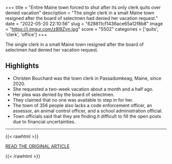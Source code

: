 +++
title = "Entire Maine town forced to shut after its only clerk quits over denied vacation"
description = "The single clerk in a small Maine town resigned after the board of selectmen had denied her vacation request."
date = "2022-05-20 22:10:56"
slug = "628811cf1436ace65a12f8b8"
image = "https://i.imgur.com/z8l9Zyn.jpg"
score = "5502"
categories = ['quits', 'clerk', 'office']
+++

The single clerk in a small Maine town resigned after the board of selectmen had denied her vacation request.

## Highlights

- Christen Bouchard was the town clerk in Passadumkeag, Maine, since 2020.
- She requested a two-week vacation about a month and a half ago.
- Her plea was denied by the board of selectmen.
- They claimed that no one was available to step in for her.
- The town of 356 people also lacks a code enforcement officer, an assessor, an animal control officer, and a school administration official.
- Town officials said that they are finding it difficult to fill the open posts due to financial uncertainties.

---

{{< rawhtml >}}
  <p class="article-category">
    <a target="_blank" href="https://www.breezyscroll.com/world/entire-maine-town-forced-to-shut-after-its-only-clerk-quits-over-denied-vacation/">READ THE ORIGINAL ARTICLE</a>
  </p>
{{< /rawhtml >}}
